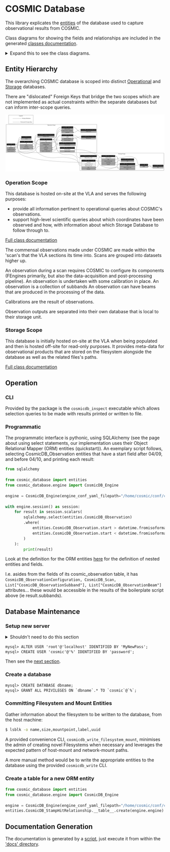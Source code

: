 # COSMIC Database

This library explicates the [entities](./docs/tables.md) of the database used to capture observational results from COSMIC.

Class diagrams for showing the fields and relationships are included in the generated [classes documentation](./docs/classes.md).

<details>
<summary>Expand this to see the class diagrams.</summary>

![Operation Class Diagram](./docs/classes_Operation.png)

![Storage Class Diagram](./docs/classes_Storage.png)
</details>

## Entity Hierarchy

The overarching COSMIC database is scoped into distinct [Operational](#operation-scope) and [Storage](#storage-scope) databases.

There are "dislocated" Foreign Keys that bridge the two scopes which are not implemented as actual constraints within the separate databases but can inform inter-scope queries.

![Scoped Class Relations](./docs/entity_relationships.png)

### Operation Scope
This database is hosted on-site at the VLA and serves the following purposes:
- provide all information pertinent to operational queries about COSMIC's observations.
- support high-level scientific queries about which coordinates have been observed and how, with information about which Storage Database to follow through to.

[Full class documentation](./docs/classes.md#operation-database-scope)

The commensal observations made under COSMIC are made within the 'scan's that the VLA sections its time into. Scans are grouped into datasets higher up.

An observation during a scan requires COSMIC to configure its components (FEngines primarily, but also the data-acquisition and post-processing pipeline).
An observation is undertaken with some calibration in place.
An observation is a collection of subbands
An observation can have beams that are produced in the processing of the data.

Calibrations are the result of observations.

Observation outputs are separated into their own database that is local to their storage unit.

### Storage Scope
This database is initially hosted on-site at the VLA when being populated and then is hosted off-site for read-only purposes. It provides meta-data for observational products that are stored on the filesystem alongside the database as well as the related files's paths.

[Full class documentation](./docs/classes.md#storage-database-scope)

## Operation

### CLI

Provided by the package is the `cosmicdb_inspect` executable which allows selection queries to be made with results printed or written to file.

### Programmatic

The programmatic interface is pythonic, using SQLAlchemy (see the page about using select statements, our implementation uses their Object Relational Mapper (ORM) entities (quickstart)).
An exemplary script follows, selecting CosmicDB_Observation entities that have a start field after 04/09, and before 04/10, and printing each result:

```python
from sqlalchemy

from cosmic_database import entities
from cosmic_database.engine import CosmicDB_Engine

engine = CosmicDB_Engine(engine_conf_yaml_filepath="/home/cosmic/conf/cosmicdb_conf.yaml")

with engine.session() as session:
    for result in session.scalars(
        sqlalchemy.select(entities.CosmicDB_Observation)
        .where(
            entities.CosmicDB_Observation.start > datetime.fromisoformat("2023-04-09 00:00:00"),
            entities.CosmicDB_Observation.start < datetime.fromisoformat("2023-04-10 00:00:00"),
        )
    ):
        print(result)
```

Look at the definition for the ORM entities [here](./src/cosmic_database/entities.py) for the definition of nested entities and fields.

I.e. asides from the fields of its cosmic_observation table, it has `CosmicDB_ObservationConfiguration, CosmicDB_Scan, List["CosmicDB_ObservationSubband"], List["CosmicDB_ObservationBeam"]` attributes... these would be accessible in the results of the boilerplate script above (ie result.subbands).

## Database Maintenance

### Setup new server
<details>
<summary> Shouldn't need to do this section </summary>
```bash
# mkdir /var/log/mysql/
# chown mysql:mysql /var/log/mysqld
# mkdir /var/run/mysqld
# chown mysql:mysql /var/run/mysqld
```

```bash
# mkdir ./cosmic_db/mysql_datadir
# chown mysql:mysql ./cosmic_db/mysql_datadir
# cd ./cosmic_db
# mysqld --initialize --user=mysql --datadir=./mysql_datadir
#
# echo [mysqld] >> mysql.cnf
# echo socket = /var/run/mysqld/mysqld.sock
# echo mysqlx_socket = /var/run/mysqld/mysqlx.sock
# echo pid-file = /var/run/mysqld/mysqld.pid
# echo user = mysql >> mysql.cnf
# echo datadir = $(pwd)/mysql_datadir >> mysql.cnf
# echo port = 3307 >> mysql.cnf
# echo mysqlx_port = 33070 >> mysql.cnf
# echo bind-address = 0.0.0.0 >> mysql.cnf
# echo mysqlx-bind-address = 0.0.0.0 >> mysql.cnf
# echo key_buffer_size = 16M >> mysql.cnf
# echo log_error = /var/log/mysql/error.log >> mysql.cnf
```

Then install a systemd service that executes `/usr/sbin/mysqld --defaults-file=/srv/cosmicfs*/cosmic_db/mysql.cnf` and start the service.

For first time startup, the root user will be assigned a random password, printed in `/var/log/mysql/error.log`.
Change this by logging in `mysql --port 3307 --protocol=TCP -u root -p`.
</details>

```
mysql> ALTER USER 'root'@'localhost' IDENTIFIED BY 'MyNewPass';
mysql> CREATE USER 'cosmic'@'%' IDENTIFIED BY 'password';
```

Then see the [next section](#create-a-database).

### Create a database
```
mysql> CREATE DATABASE dbname;
mysql> GRANT ALL PRIVILEGES ON `dbname`.* TO `cosmic`@`%`;
```


### Committing Filesystem and Mount Entities

Gather information about the filesystem to be written to the database, from the host machine:
```bash
$ lsblk -o name,size,mountpoint,label,uuid
```

A provided convenience CLI, `cosmicdb_write_filesystem_mount`, minimises the admin of creating novel Filesystems when necessary and leverages the expected pattern of host-mount and network-mount paths.

A more manual method would be to write the appropriate entities to the database using the provided `cosmicdb_write` CLI.

### Create a table for a new ORM entity

```python
from cosmic_database import entities
from cosmic_database.engine import CosmicDB_Engine

engine = CosmicDB_Engine(engine_conf_yaml_filepath="/home/cosmic/conf/cosmicdb_conf.yaml")
entities.CosmicDB_StampHitRelationship.__table__.create(engine.engine)
```

## Documentation Generation

The documentation is generated by a [script](./docs/run.py), just execute it from within the ['docs' directory](./docs/).
